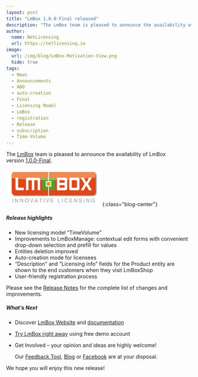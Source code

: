 ```yaml
---
layout: post
title: "LmBox 1.0.0-Final released"
description: "The LmBox team is pleased to announce the availability of LmBox version 1.0.0-Final"
author:
  name: NetLicensing
  url: https://netlicensing.io
image:
  url: /img/blog/LmBox-Motivation-View.png
  hide: true
tags:
  - News
  - Announcements
  - ABO
  - auto-creation
  - Final
  - Licensing Model
  - LmBox
  - registration
  - Release
  - subscription
  - Time-Volume
---
```


The <a title="LmBox - Innovative License Management Solution" href="https://netlicensing.io">LmBox</a> team is pleased to announce the availability of LmBox version <a title="Release Notes - LmBox 1.0.0-Final" href="https://www.labs64.de/confluence/x/xQCo" target="_blank">1.0.0-Final</a>.

![LmBox](/img/blog/logo_lmbox.png "LmBox - Innovative License Management Solution"){:class="blog-center"}

##### Release highlights

  * New licensing model &#8220;TimeVolume&#8221;
  * Improvements to LmBoxManage: contextual edit forms with convenient drop-down selection and prefill for values
  * Entities deletion improved
  * Auto-creation mode for licensees
  * &#8220;Description&#8221; and &#8220;Licensing info&#8221; fields for the Product entity are shown to the end customers when they visit LmBoxShop
  * User-friendly registration process

Please see the <a title="Release Notes - LmBox 1.0.0-Final" href="https://www.labs64.de/confluence/x/xQCo" target="_blank">Release Notes</a> for the complete list of changes and improvements.

##### What&#8217;s Next

  * Discover <a title="LmBox - Innovative License Management Solution" href="https://netlicensing.io">LmBox Website</a> and <a title="LmBox documentation" href="https://www.labs64.de/confluence/x/pgCo" target="_blank">documentation</a>
  * <a title="LmBox - Innovative License Management Solution" href="https://go.netlicensing.io/console/v2/?lc=4b566c7e20&source=lmbox001" target="_blank">Try LmBox right away</a> using free demo account
  * Get Involved &#8211; your opinion and ideas are highly welcome!

    Our <a title="LmBox Feedback" href="https://netlicensing.uservoice.com" target="_blank" rel="nofollow">Feedback Tool</a>, [Blog](https://www.labs64.com/blog "Labs64 Blog") or <a title="Labs64 Facebook" href="https://www.facebook.com/NetLicensing" target="_blank" rel="nofollow">Facebook</a> are at your disposal.

We hope you will enjoy this new release!
